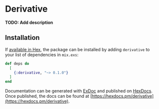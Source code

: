 # Derivative

**TODO: Add description**

## Installation

If [available in Hex](https://hex.pm/docs/publish), the package can be installed
by adding `derivative` to your list of dependencies in `mix.exs`:

```elixir
def deps do
  [
    {:derivative, "~> 0.1.0"}
  ]
end
```

Documentation can be generated with [ExDoc](https://github.com/elixir-lang/ex_doc)
and published on [HexDocs](https://hexdocs.pm). Once published, the docs can
be found at [https://hexdocs.pm/derivative](https://hexdocs.pm/derivative).

